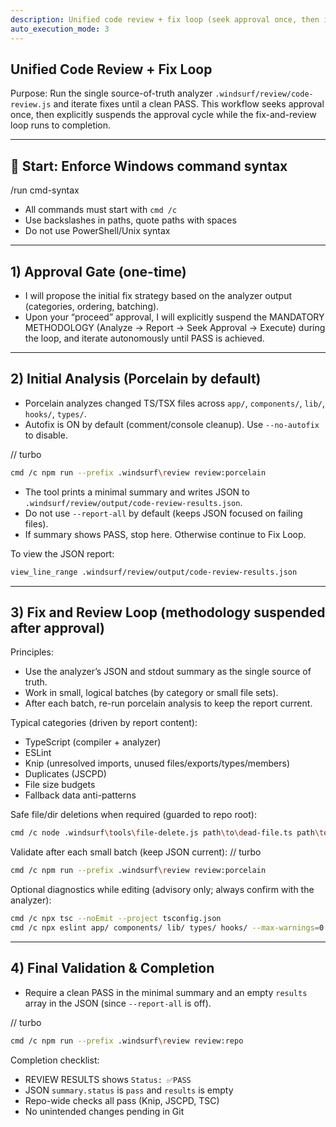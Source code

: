 ```yaml
---
description: Unified code review + fix loop (seek approval once, then iterate to PASS)
auto_execution_mode: 3
---
```


## Unified Code Review + Fix Loop

Purpose: Run the single source-of-truth analyzer `.windsurf/review/code-review.js` and iterate fixes until a clean PASS. This workflow seeks approval once, then explicitly suspends the approval cycle while the fix-and-review loop runs to completion.

---
## 🚦 Start: Enforce Windows command syntax
/run cmd-syntax

- All commands must start with `cmd /c`
- Use backslashes in paths, quote paths with spaces
- Do not use PowerShell/Unix syntax

---
## 1) Approval Gate (one-time)
- I will propose the initial fix strategy based on the analyzer output (categories, ordering, batching).
- Upon your “proceed” approval, I will explicitly suspend the MANDATORY METHODOLOGY (Analyze → Report → Seek Approval → Execute) during the loop, and iterate autonomously until PASS is achieved.

---
## 2) Initial Analysis (Porcelain by default)
- Porcelain analyzes changed TS/TSX files across `app/`, `components/`, `lib/`, `hooks/`, `types/`.
- Autofix is ON by default (comment/console cleanup). Use `--no-autofix` to disable.

// turbo
```bash
cmd /c npm run --prefix .windsurf\review review:porcelain
```

- The tool prints a minimal summary and writes JSON to `.windsurf/review/output/code-review-results.json`.
- Do not use `--report-all` by default (keeps JSON focused on failing files).
- If summary shows PASS, stop here. Otherwise continue to Fix Loop.

To view the JSON report:
```bash
view_line_range .windsurf/review/output/code-review-results.json
```

---
## 3) Fix and Review Loop (methodology suspended after approval)
Principles:
- Use the analyzer’s JSON and stdout summary as the single source of truth.
- Work in small, logical batches (by category or small file sets).
- After each batch, re-run porcelain analysis to keep the report current.

Typical categories (driven by report content):
- TypeScript (compiler + analyzer)
- ESLint
- Knip (unresolved imports, unused files/exports/types/members)
- Duplicates (JSCPD)
- File size budgets
- Fallback data anti-patterns

Safe file/dir deletions when required (guarded to repo root):
```bash
cmd /c node .windsurf\tools\file-delete.js path\to\dead-file.ts path\to\stale-dir
```

Validate after each small batch (keep JSON current):
// turbo
```bash
cmd /c npm run --prefix .windsurf\review review:porcelain
```

Optional diagnostics while editing (advisory only; always confirm with the analyzer):
```bash
cmd /c npx tsc --noEmit --project tsconfig.json
cmd /c npx eslint app/ components/ lib/ types/ hooks/ --max-warnings=0
```

---
## 4) Final Validation & Completion
- Require a clean PASS in the minimal summary and an empty `results` array in the JSON (since `--report-all` is off).

// turbo
```bash
cmd /c npm run --prefix .windsurf\review review:repo
```

Completion checklist:
- REVIEW RESULTS shows `Status: ✅PASS`
- JSON `summary.status` is `pass` and `results` is empty
- Repo-wide checks all pass (Knip, JSCPD, TSC)
- No unintended changes pending in Git